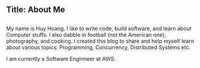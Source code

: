 Title: About Me
---
##

My name is Huy Hoang. I like to write code, build software, and learn about Computer stuffs. I also dabble in football (not the American one), photography, and cooking.
I created this blog to share and help myself learn about various topics: Programming, Concurrency, Distributed Systems etc.

I am currently a Software Enginneer at AWS.
